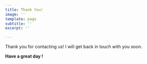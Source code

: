 ```yaml
---
title: Thank You!
image: ''
template: page
subtitle: ''
excerpt: ''

---
```

Thank you for contacting us! I will get back in touch with you soon.

**Have a great day !**